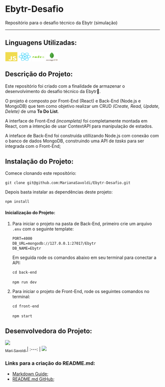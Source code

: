 # Ebytr-Desafio
Repositório para o desafio técnico da Ebytr (simulação)

_________________________________________________________________
## Linguagens Utilizadas: 
<div>
  <img align="center" alt="Mari-Js" height="30" width="40" src="https://raw.githubusercontent.com/devicons/devicon/master/icons/javascript/javascript-plain.svg">
  <img align="center" alt="Mari-React" height="30" width="40" src="https://raw.githubusercontent.com/devicons/devicon/master/icons/react/react-original.svg">
  <img align="center" alt="Mari-NodeJS" height="30" width="40" src="https://raw.githubusercontent.com/devicons/devicon/master/icons/nodejs/nodejs-plain-wordmark.svg">
  <img align="center" alt="Mari-MongoDB" height="30" width="40" src="https://raw.githubusercontent.com/devicons/devicon/master/icons/mongodb/mongodb-original-wordmark.svg">
</div>

## Descrição do Projeto:

Este repositório foi criado com a finalidade de armazenar o desenvolvimento do desafio técnico da Ebytr🚀.

O projeto é composto por Front-End (React) e Back-End (Node.js e MongoDB) que tem como objetivo realizar um CRUD *(Create, Read, Update, Delete)* de uma **To Do List**.

A interface de Front-End *(incompleta)* foi completamente montada em React, com a intenção de usar ContextAPI para manipulação de estados.

A inteface de Back-End foi construída utillizando Node.js com conexão com o banco de dados MongoDB, construindo uma API de *tasks* para ser integrada com o Front-End;

## Instalação do Projeto:

Comece clonando este repositório:

```
git clone git@github.com:MarianaSavoldi/Ebytr-Desafio.git
```

Depois basta instalar as dependências deste projeto:

```
npm install
```
#### Inicialização do Projeto:

1. Para iniciar o projeto na pasta de Back-End, primeiro crie um arquivo <code>.env</code> com o seguinte template:

    ```
    PORT=4000
    DB_URL=mongodb://127.0.0.1:27017/Ebytr
    DB_NAME=Ebytr
    ```

    Em seguida rode os comandos abaixo em seu terminal para conectar a API:

    ```
    cd back-end

    npm run dev
    ```

2. Para iniciar o projeto de Front-End, rode os seguintes comandos no terminal:

    ```
    cd front-end
    
    npm start
    ```
    
## Desenvolvedora do Projeto:
[<img src="https://avatars.githubusercontent.com/u/78616965?v=4" width=110 > <br> <sub> Mari Savoldi </sub>](https://github.com/MarianaSavoldi)
| :---: |
<a href="https://www.linkedin.com/in/mariana-savoldi-pereira-76501b197/" target="_blank"><img src="https://img.shields.io/badge/-LinkedIn-%230077B5?style=for-the-badge&logo=linkedin&logoColor=white" target="_blank"></a>


### Links para a criação do README.md:

  - [Markdown Guide](https://www.markdownguide.org/basic-syntax/);
  - [README.md GitHub](https://dev.to/reginadiana/como-escrever-um-readme-md-sensacional-no-github-4509);
